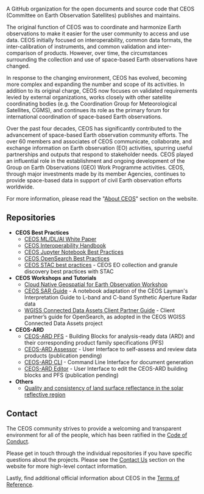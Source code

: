 A GitHub organization for the open documents and source code that CEOS (Committee on Earth Observation Satellites) publishes and maintains.

The original function of CEOS was to coordinate and harmonize Earth observations to make it easier for the user community to access and use data. CEOS initially focused on interoperability, common data formats, the inter-calibration of instruments, and common validation and inter-comparison of products. However, over time, the circumstances surrounding the collection and use of space-based Earth observations have changed.

In response to the changing environment, CEOS has evolved, becoming more complex and expanding the number and scope of its activities. In addition to its original charge, CEOS now focuses on validated requirements levied by external organizations, works closely with other satellite coordinating bodies (e.g. the Coordination Group for Meteorological Satellites, CGMS), and continues its role as the primary forum for international coordination of space-based Earth observations.

Over the past four decades, CEOS has significantly contributed to the advancement of space-based Earth observation community efforts. The over 60 members and associates of CEOS communicate, collaborate, and exchange information on Earth observation (EO) activities, spurring useful partnerships and outputs that respond to stakeholder needs. CEOS played an influential role in the establishment and ongoing development of the Group on Earth Observations (GEO) Work Programme activities. CEOS, through major investments made by its member Agencies, continues to provide space-based data in support of civil Earth observation efforts worldwide.

For more information, please read the "[About CEOS](https://ceos.org/about-ceos/overview/)" section on the website.

## Repositories

- **CEOS Best Practices**
  - [CEOS ML/DL/AI White Paper](https://github.com/ceos-org/aiml-white-paper)
  - [CEOS Interoperability Handbook](https://github.com/ceos-org/interoperability-handbook)
  - [CEOS Jupyter Notebook Best Practices](https://github.com/ceos-org/jupyter-best-practice)
  - [CEOS OpenSearch Best Practices](https://github.com/ceos-org/opensearch-best-practices)
  - [CEOS STAC best practices](https://github.com/ceos-org/stac-collection-and-granule-discovery-best-practices) - CEOS EO collection and granule discovery best practices with STAC
- **CEOS Workshops and Tutorials**
  - [Cloud Native Geospatial for Earth Observation Workshop](https://github.com/ceos-org/cloud-native-geospatial-eo-workshop)
  - [CEOS SAR Guide](https://github.com/ceos-org/ceos-sar-guide) - A notebook adaptation of the CEOS Layman's Interpretation Guide to L-band and C-band Synthetic Aperture Radar data
  - [WGISS Connected Data Assets Client Partner Guide](https://github.com/ceos-org/wgiss-cda) - Client partner’s guide for OpenSearch, as adopted in the CEOS WGISS Connected Data Assets project
- **CEOS-ARD**
  - [CEOS-ARD PFS](https://github.com/ceos-org/ceos-ard) - Building Blocks for analysis-ready data (ARD) and their corresponding product family specifications (PFS)
  - [CEOS-ARD Assessor](https://github.com/ceos-org/ceos-ard-assessor) - User Interface to self-assess and review data products (publication pending)
  - [CEOS-ARD CLI](https://github.com/ceos-org/ceos-ard-cli) - Command Line Interface for document generation
  - [CEOS-ARD Editor](https://github.com/ceos-org/ceos-ard-editor) - User Interface to edit the CEOS-ARD building blocks and PFS (publication pending)
- **Others**
  - [Quality and consistency of land surface reflectance in the solar reflective region](https://github.com/ceos-org/surface-reflectance-quality-and-consistency)

## Contact

The CEOS community strives to provide a welcoming and transparent environment for all of the people, which has been ratified in the [Code of Conduct](../CODE_OF_CONDUCT.md).

Please get in touch through the individual repositories if you have specific questions about the projects.
Please see the [Contact Us](https://ceos.org/contact-us/) section on the website for more high-level contact information.

Lastly, find additional official information about CEOS in the [Terms of Reference](https://ceos.org/document_management/Publications/Governing_Docs/CEOS_Terms-of-Reference_Nov2013.pdf).

